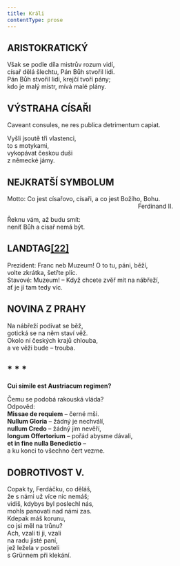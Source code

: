 ```yaml
---
title: Králi
contentType: prose
---
```


## ARISTOKRATICKÝ

Však se podle díla mistrův rozum vidí,  
císař dělá šlechtu, Pán Bůh stvořil lidi.  
Pán Bůh stvořil lidi, krejčí tvoří pány;  
kdo je malý mistr, mívá malé plány.

## VÝSTRAHA CÍSAŘI

Caveant consules, ne res publica detrimentum capiat.

Vyšli jsoutě tři vlastenci,  
to s motykami,  
vykopávat českou duši  
z německé jámy.

## NEJKRATŠÍ SYMBOLUM

Motto: Co jest císařovo, císaři, a co jest Božího, Bohu.  
                                                                             Ferdinand II.

Řeknu vám, až budu smít:  
neníť Bůh a císař nemá být.

## LANDTAG[**\[22\]**](./resources/undefined)

Prezident: Franc neb Muzeum! O to tu, páni, běží,  
volte zkrátka, šetřte plíc.  
Stavové: Muzeum! – Když chcete zvěř mít na nábřeží,  
ať je jí tam tedy víc.

## NOVINA Z PRAHY

Na nábřeží podívat se běž,  
gotická se na něm staví věž.  
Okolo ní českých krajů chlouba,  
a ve věži bude – trouba.

## \* \* \*

**Cui simile est Austriacum regimen?**

Čemu se podobá rakouská vláda?  
Odpověd:  
**Missae de requiem** – černé mši.  
**Nullum Gloria** – žádný je nechválí,  
**nullum Credo** – žádný jim nevěří,  
**longum Offertorium** – pořád abysme dávali,  
**et in fine nulla Benedictio** –  
a ku konci to všechno čert vezme.

## DOBROTIVOST V.

Copak ty, Ferdáčku, co děláš,  
že s námi už více nic nemáš;  
vidíš, kdybys byl poslechl nás,  
mohls panovati nad námi zas.  
Kdepak máš korunu,  
co jsi měl na trůnu?  
Ach, vzali ti ji, vzali  
na radu jisté paní,  
jež ležela v posteli  
s Grünnem při klekání.
